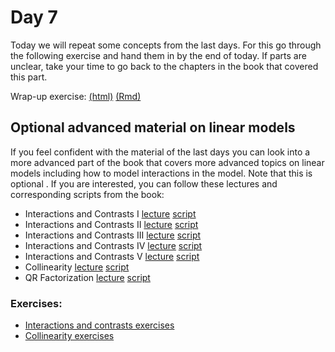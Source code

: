 # Day 7

Today we will repeat some concepts from the last days.
For this go through the following exercise and hand them in by the end of today.
If parts are unclear, take your time to go back to the chapters in the book that covered this part.

Wrap-up exercise: [(html)](https://rawcdn.githack.com/bv2/DataAnalysis4LifeSciencesHD/35efff3fa491e9db008900883c38fbde5f9e5ed2/material/day7/repetition_exercise.html) [(Rmd)](repetition_exercise.Rmd)

## Optional advanced material on linear models

If you feel confident with the material of the last days you can look into a more advanced part of the book that  covers more advanced topics on linear models including how to model interactions in the model. Note that this is optional . If you are interested, you can follow these lectures and corresponding scripts from the book:

- Interactions and Contrasts I [lecture](https://www.youtube.com/watch?v=Wa1QkyF4peU)  [script](http://genomicsclass.github.io/book/pages/interactions_and_contrasts.html)
- Interactions and Contrasts II [lecture](https://www.youtube.com/watch?v=ZU5jb86vXag)  [script](http://genomicsclass.github.io/book/pages/interactions_and_contrasts.html)
- Interactions and Contrasts III [lecture](https://www.youtube.com/watch?v=wSJ3yuPiAbg)  [script](http://genomicsclass.github.io/book/pages/interactions_and_contrasts.html)
- Interactions and Contrasts IV [lecture](https://www.youtube.com/watch?v=bBmhUyOmeZc)  [script](http://genomicsclass.github.io/book/pages/interactions_and_contrasts.html)
- Interactions and Contrasts V [lecture](https://www.youtube.com/watch?v=pTPxxU6Zslc)  [script](http://genomicsclass.github.io/book/pages/interactions_and_contrasts.html)
- Collinearity [lecture](https://www.youtube.com/watch?v=dyzbzbUHZHY)  [script](http://genomicsclass.github.io/book/pages/collinearity.html)
- QR Factorization [lecture](https://www.youtube.com/watch?v=yL3lrirzNnQ)  [script](http://genomicsclass.github.io/book/pages/qr_and_regression.html)


### Exercises:

-   [Interactions and contrasts exercises](http://genomicsclass.github.io/book/pages/interactions_and_contrasts_exercises.html)
-   [Collinearity exercises](http://genomicsclass.github.io/book/pages/collinearity_exercises.html)

